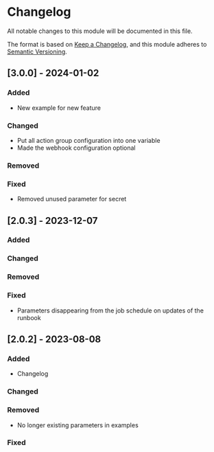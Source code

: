 # Changelog
All notable changes to this module will be documented in this file.
 
The format is based on [Keep a Changelog](https://keepachangelog.com/en/1.1.0/),
and this module adheres to [Semantic Versioning](https://semver.org/spec/v2.0.0.html).

## [3.0.0] - 2024-01-02

### Added
 - New example for new feature
 
### Changed
 - Put all action group configuration into one variable
 - Made the webhook configuration optional

### Removed

### Fixed
 - Removed unused parameter for secret

## [2.0.3] - 2023-12-07

### Added
 
### Changed
 
### Removed

### Fixed
 - Parameters disappearing from the job schedule on updates of the runbook
 
## [2.0.2] - 2023-08-08
 
### Added
 - Changelog
 
### Changed
 
### Removed
 - No longer existing parameters in examples

### Fixed
